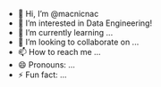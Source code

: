 - 👋 Hi, I’m @macnicnac
- 👀 I’m interested in Data Engineering!
- 🌱 I’m currently learning ... 
- 💞️ I’m looking to collaborate on ...
- 📫 How to reach me ...
- 😄 Pronouns: ...
- ⚡ Fun fact: ...

<!---
macnicnac/macnicnac is a ✨ special ✨ repository because its `README.md` (this file) appears on your GitHub profile.
You can click the Preview link to take a look at your changes.
--->
